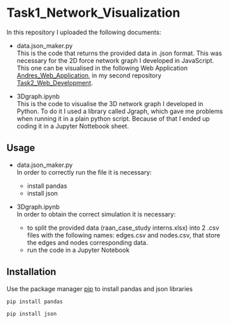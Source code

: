 # Task1_Network_Visualization

In this repository I uploaded the following documents:
- data.json_maker.py <br />
This is the code that returns the provided data in .json format. This was necessary for the 2D force network graph I developed in JavaScript. This one can be visualised in the following Web Application [Andres_Web_Application](https://andresagdt515.github.io/Task2_Web_Development/), in my second repository [Task2_Web_Development](https://github.com/andresagdt515/Task2_Web_Development).

- 3Dgraph.ipynb <br />
This is the code to visualise the 3D network graph I developed in Python. To do it I used a library called Jgraph, which gave me problems when running it in a plain python script. Because of that I ended up coding it in a Jupyter Nottebook sheet.


## Usage

- data.json_maker.py <br />
In order to correctly run the file it is necessary:
   - install pandas
   - install json

- 3Dgraph.ipynb <br />
In order to obtain the correct simulation it is necessary:
   - to split the provided data (raan_case_study interns.xlsx) into 2 .csv files with the following names: edges.csv and nodes.csv, that store the edges and nodes corresponding data.
   - run the code in a Jupyter Notebook

## Installation

Use the package manager [pip](https://pip.pypa.io/en/stable/) to install pandas and json libraries

```bash
pip install pandas
```
```bash
pip install json
```